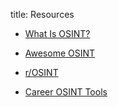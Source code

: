 title: Resources

- [What Is OSINT?](osint.md)

- [Awesome OSINT](https://github.com/jivoi/awesome-osint)

- [r/OSINT](https://www.reddit.com/r/OSINT/)

- [Career OSINT Tools](https://www.csoonline.com/article/3445357/what-is-osint-top-open-source-intelligence-tools.html)

